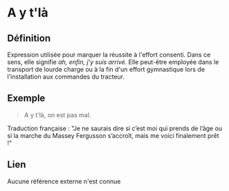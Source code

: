# A y t'là

## Définition

Expression utilisée pour marquer la réussite à l'effort consenti. Dans ce sens, elle signifie _ah, enfin, j'y suis arrivé_. Elle peut-être employée dans le transport de lourde charge ou à la fin d'un effort gymnastique lors de l'installation aux commandes du tracteur.

## Exemple

> A y t'là, on est pas mal.

Traduction française : "Je ne saurais dire si c’est moi qui prends de l’âge ou si la marche du Massey Fergusson s’accroît, mais me voici finalement prêt !"

## Lien

Aucune référence externe n'est connue
